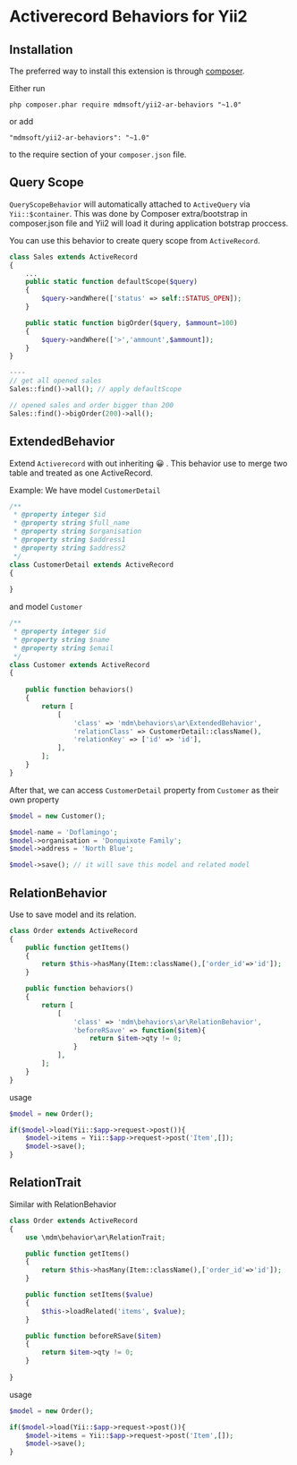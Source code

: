 Activerecord Behaviors for Yii2
===============================

Installation
------------

The preferred way to install this extension is through [composer](http://getcomposer.org/download/).

Either run

```
php composer.phar require mdmsoft/yii2-ar-behaviors "~1.0"
```

or add

```
"mdmsoft/yii2-ar-behaviors": "~1.0"
```

to the require section of your `composer.json` file.

Query Scope
----------
`QueryScopeBehavior` will automatically attached to `ActiveQuery` via `Yii::$container`. 
This was done by Composer extra/bootstrap in composer.json file and Yii2 will load it during application botstrap proccess.

You can use this behavior to create query scope from `ActiveRecord`.

```php
class Sales extends ActiveRecord
{
    ...
    public static function defaultScope($query)
    {
        $query->andWhere(['status' => self::STATUS_OPEN]);
    }

    public static function bigOrder($query, $ammount=100)
    {
        $query->andWhere(['>','ammount',$ammount]);
    }
}

----
// get all opened sales
Sales::find()->all(); // apply defaultScope

// opened sales and order bigger than 200
Sales::find()->bigOrder(200)->all();

```

ExtendedBehavior
----------------
Extend `Activerecord` with out inheriting :grinning: .
This behavior use to merge two table and treated as one ActiveRecord.

Example:
We have model `CustomerDetail`

```php
/**
 * @property integer $id
 * @property string $full_name
 * @property string $organisation
 * @property string $address1
 * @property string $address2
 */
class CustomerDetail extends ActiveRecord
{
    
}
```

and model `Customer`

```php
/**
 * @property integer $id
 * @property string $name
 * @property string $email
 */
class Customer extends ActiveRecord
{
    
    public function behaviors()
    {
        return [
            [
                'class' => 'mdm\behaviors\ar\ExtendedBehavior',
                'relationClass' => CustomerDetail::className(),
                'relationKey' => ['id' => 'id'],
            ],
        ];
    }
}
```

After that, we can access `CustomerDetail` property from `Customer` as their own property

```php
$model = new Customer();

$model-name = 'Doflamingo';
$model->organisation = 'Donquixote Family';
$model->address = 'North Blue';

$model->save(); // it will save this model and related model
```

RelationBehavior
----------------
Use to save model and its relation.

```php
class Order extends ActiveRecord
{
    public function getItems()
    {
        return $this->hasMany(Item::className(),['order_id'=>'id']);
    }

    public function behaviors()
    {
        return [
            [
                'class' => 'mdm\behaviors\ar\RelationBehavior',
                'beforeRSave' => function($item){
                    return $item->qty != 0;
                }
            ],
        ];
    }
}
```

usage

```php
$model = new Order();

if($model->load(Yii::$app->request->post()){
    $model->items = Yii::$app->request->post('Item',[]);
    $model->save();
}
```

RelationTrait
-------------
Similar with RelationBehavior

```php
class Order extends ActiveRecord
{
    use \mdm\behavior\ar\RelationTrait;

    public function getItems()
    {
        return $this->hasMany(Item::className(),['order_id'=>'id']);
    }

    public function setItems($value)
    {
        $this->loadRelated('items', $value);
    }

    public function beforeRSave($item)
    {
        return $item->qty != 0;
    }
    
}
```

usage

```php
$model = new Order();

if($model->load(Yii::$app->request->post()){
    $model->items = Yii::$app->request->post('Item',[]);
    $model->save();
}
```
